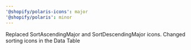 ```yaml
---
'@shopify/polaris-icons': major
'@shopify/polaris': minor
---
```


Replaced SortAscendingMajor and SortDescendingMajor icons. Changed sorting icons in the Data Table
